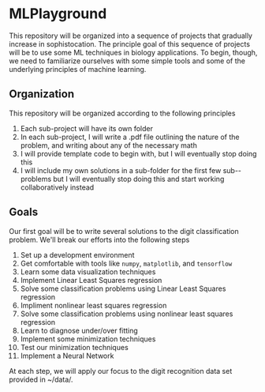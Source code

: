 # MLPlayground
This repository will be organized into a sequence of projects that gradually increase in sophistocation. 
The principle goal of this sequence of projects will be to use some ML techniques in biology applications. 
To begin, though, we need to familiarize ourselves with some simple tools and some of the underlying principles
of machine learning. 

## Organization
This repository will be organized according to the following principles
1. Each sub-project will have its own folder
2. In each sub-project, I will write a .pdf file outlining the nature of the problem, and writing about any of the necessary math 
3. I will provide template code to begin with, but I will eventually stop doing this
4. I will include my own solutions in a sub-folder for the first few sub--problems but I will eventually stop doing this and start working collaboratively instead

## Goals 
Our first goal will be to write several solutions to the digit classification problem. 
We'll break our efforts into the following steps 
1. Set up a development environment
2. Get comfortable with tools like `numpy`, `matplotlib`, and `tensorflow`
3. Learn some data visualization techniques
4. Implement Linear Least Squares regression
5. Solve some classification problems using Linear Least Squares regression
6. Impliment nonlinear least squares regression
7. Solve some classification problems using nonlinear least squares regression
8. Learn to diagnose under/over fitting
9. Implement some minimization techniques
10. Test our minimization techniques
11. Implement a Neural Network
    

At each step, we will apply our focus to the digit recognition data set provided in ~/data/.  
